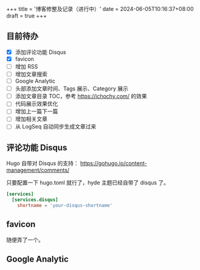 +++
title = '博客修整及记录（进行中）'
date = 2024-06-05T10:16:37+08:00
draft = true
+++

## 目前待办

- [x] 添加评论功能 Disqus
- [x] favicon
- [ ] 增加 RSS
- [ ] 增加文章搜索
- [ ] Google Analytic
- [ ] 头部添加文章时间、Tags 展示、Category 展示
- [ ] 添加文章目录 TOC，参考 https://ichochy.com/ 的效果
- [ ] 代码展示效果优化
- [ ] 增加上一篇下一篇
- [ ] 增加相关文章
- [ ] 从 LogSeq 自动同步生成文章过来

## 评论功能 Disqus

Hugo 自带对 Disqus 的支持： https://gohugo.io/content-management/comments/

只要配置一下 hugo.toml 就行了，hyde 主题已经自带了 disqus 了。

```toml
[services]
  [services.disqus]
    shortname = 'your-disqus-shortname'
```

## favicon

随便弄了一个。

## Google Analytic

